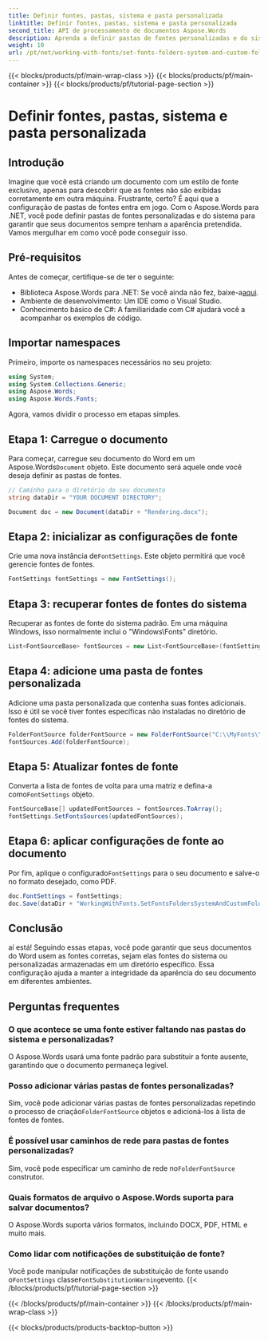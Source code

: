 ```yaml
---
title: Definir fontes, pastas, sistema e pasta personalizada
linktitle: Definir fontes, pastas, sistema e pasta personalizada
second_title: API de processamento de documentos Aspose.Words
description: Aprenda a definir pastas de fontes personalizadas e do sistema em documentos do Word usando o Aspose.Words para .NET, garantindo que seus documentos sejam exibidos corretamente em diferentes ambientes.
weight: 10
url: /pt/net/working-with-fonts/set-fonts-folders-system-and-custom-folder/
---
```


{{< blocks/products/pf/main-wrap-class >}}
{{< blocks/products/pf/main-container >}}
{{< blocks/products/pf/tutorial-page-section >}}

# Definir fontes, pastas, sistema e pasta personalizada

## Introdução

Imagine que você está criando um documento com um estilo de fonte exclusivo, apenas para descobrir que as fontes não são exibidas corretamente em outra máquina. Frustrante, certo? É aqui que a configuração de pastas de fontes entra em jogo. Com o Aspose.Words para .NET, você pode definir pastas de fontes personalizadas e do sistema para garantir que seus documentos sempre tenham a aparência pretendida. Vamos mergulhar em como você pode conseguir isso.

## Pré-requisitos

Antes de começar, certifique-se de ter o seguinte:

-  Biblioteca Aspose.Words para .NET: Se você ainda não fez, baixe-a[aqui](https://releases.aspose.com/words/net/).
- Ambiente de desenvolvimento: Um IDE como o Visual Studio.
- Conhecimento básico de C#: A familiaridade com C# ajudará você a acompanhar os exemplos de código.

## Importar namespaces

Primeiro, importe os namespaces necessários no seu projeto:

```csharp
using System;
using System.Collections.Generic;
using Aspose.Words;
using Aspose.Words.Fonts;
```

Agora, vamos dividir o processo em etapas simples.

## Etapa 1: Carregue o documento

 Para começar, carregue seu documento do Word em um Aspose.Words`Document` objeto. Este documento será aquele onde você deseja definir as pastas de fontes.

```csharp
// Caminho para o diretório do seu documento
string dataDir = "YOUR DOCUMENT DIRECTORY";

Document doc = new Document(dataDir + "Rendering.docx");
```

## Etapa 2: inicializar as configurações de fonte

 Crie uma nova instância de`FontSettings`. Este objeto permitirá que você gerencie fontes de fontes.

```csharp
FontSettings fontSettings = new FontSettings();
```

## Etapa 3: recuperar fontes de fontes do sistema

Recuperar as fontes de fonte do sistema padrão. Em uma máquina Windows, isso normalmente inclui o "Windows\Fonts\" diretório.

```csharp
List<FontSourceBase> fontSources = new List<FontSourceBase>(fontSettings.GetFontsSources());
```

## Etapa 4: adicione uma pasta de fontes personalizada

Adicione uma pasta personalizada que contenha suas fontes adicionais. Isso é útil se você tiver fontes específicas não instaladas no diretório de fontes do sistema.

```csharp
FolderFontSource folderFontSource = new FolderFontSource("C:\\MyFonts\\", true);
fontSources.Add(folderFontSource);
```

## Etapa 5: Atualizar fontes de fonte

 Converta a lista de fontes de volta para uma matriz e defina-a como`FontSettings` objeto.

```csharp
FontSourceBase[] updatedFontSources = fontSources.ToArray();
fontSettings.SetFontsSources(updatedFontSources);
```

## Etapa 6: aplicar configurações de fonte ao documento

 Por fim, aplique o configurado`FontSettings` para o seu documento e salve-o no formato desejado, como PDF.

```csharp
doc.FontSettings = fontSettings;
doc.Save(dataDir + "WorkingWithFonts.SetFontsFoldersSystemAndCustomFolder.pdf");
```

## Conclusão

aí está! Seguindo essas etapas, você pode garantir que seus documentos do Word usem as fontes corretas, sejam elas fontes do sistema ou personalizadas armazenadas em um diretório específico. Essa configuração ajuda a manter a integridade da aparência do seu documento em diferentes ambientes.

## Perguntas frequentes

### O que acontece se uma fonte estiver faltando nas pastas do sistema e personalizadas?

O Aspose.Words usará uma fonte padrão para substituir a fonte ausente, garantindo que o documento permaneça legível.

### Posso adicionar várias pastas de fontes personalizadas?

 Sim, você pode adicionar várias pastas de fontes personalizadas repetindo o processo de criação`FolderFontSource` objetos e adicioná-los à lista de fontes de fontes.

### É possível usar caminhos de rede para pastas de fontes personalizadas?

 Sim, você pode especificar um caminho de rede no`FolderFontSource` construtor.

### Quais formatos de arquivo o Aspose.Words suporta para salvar documentos?

O Aspose.Words suporta vários formatos, incluindo DOCX, PDF, HTML e muito mais.

### Como lidar com notificações de substituição de fonte?

 Você pode manipular notificações de substituição de fonte usando o`FontSettings` classe`FontSubstitutionWarning`evento.
{{< /blocks/products/pf/tutorial-page-section >}}

{{< /blocks/products/pf/main-container >}}
{{< /blocks/products/pf/main-wrap-class >}}

{{< blocks/products/products-backtop-button >}}
